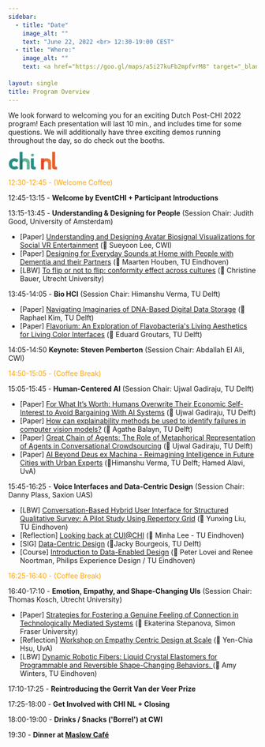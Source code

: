 ```yaml
---
sidebar:
  - title: "Date"
    image_alt: ""
    text: "June 22, 2022 <br> 12:30-19:00 CEST"
  - title: "Where:"
    image_alt: ""
    text: <a href="https://goo.gl/maps/a5i27kuFb2mpfvrM8" target="_blank">CWI (Congress Centre)<br/> Science Park 123 <br/> 1098 XG, Amsterdam </a>

layout: single
title: Program Overview
---
```


We look forward to welcoming you for an exciting Dutch Post-CHI 2022 program! Each presentation will last 10 min., and includes time for some questions. We will additionally have three exciting demos running throughout the day, so do check out the booths.

<a href="https://www.chinederland.nl/"><img src="./assets/imgs/chi_nl_logo2.png" width="100"></a>

<span style="color:orange">12:30-12:45 - (Welcome Coffee) </span>

12:45-13:15 - **Welcome by EventCHI + Participant Introductions**

13:15-13:45 - **Understanding & Designing for People** (Session Chair: Judith Good, University of Amsterdam)

* [Paper] <a href="https://dl.acm.org/doi/10.1145/3491102.3517451" target="\_blank">Understanding and Designing Avatar Biosignal Visualizations for Social VR Entertainment</a> (🎤 Sueyoon Lee, CWI)
* [Paper] <a href="https://dl.acm.org/doi/10.1145/3491102.3501993" target="\_blank">Designing for Everyday Sounds at Home with People with Dementia and their Partners</a> (🎤 Maarten Houben, TU Eindhoven)
* [LBW] <a href="https://dl.acm.org/doi/10.1145/3491101.3519662" target="\_blank">To flip or not to flip: conformity effect across cultures</a> (🎤 Christine Bauer, Utrecht University)

<!-- * [LBW] <a href="https://dl.acm.org/doi/10.1145/3491101.3519764" target="\_blank">Exploring Emotion Responses toward Pedestrian Crossing Actions for Designing In-vehicle Empathic Interfaces</a> (🎤 Shruti Rao, CWI) -->


13:45-14:05 - **Bio HCI** (Session Chair: Himanshu Verma, TU Delft)

* [Paper] <a href="https://dl.acm.org/doi/10.1145/3491102.3501911" target="\_blank">Navigating Imaginaries of DNA-Based Digital Data Storage</a> (🎤 Raphael Kim, TU Delft)
* [Paper] <a href="https://dl.acm.org/doi/10.1145/3491102.3517713" target="\_blank">Flavorium: An Exploration of Flavobacteria's Living Aesthetics for Living Color Interfaces</a> (🎤 Eduard Groutars, TU Delft)


14:05-14:50 **Keynote: Steven Pemberton** (Session Chair: Abdallah El Ali, CWI)

<span style="color:orange">14:50-15:05 - (Coffee Break) </span>

15:05-15:45 - **Human-Centered AI** (Session Chair: Ujwal Gadiraju, TU Delft)

* [Paper] <a href="https://dl.acm.org/doi/10.1145/3491102.3517734" target="\_blank">For What It’s Worth: Humans Overwrite Their Economic Self-Interest to Avoid Bargaining With AI Systems</a> (🎤 Ujwal Gadiraju, TU Delft)
* [Paper] <a href="https://dl.acm.org/doi/10.1145/3491102.3517474" target="\_blank">How can explainability methods be used to identify failures in computer vision models?</a> (🎤 Agathe Balayn, TU Delft)
* [Paper] <a href="https://dl.acm.org/doi/abs/10.1145/3491102.3517653" target="\_blank">Great Chain of Agents: The Role of Metaphorical Representation of Agents in Conversational Crowdsourcing</a> (🎤 Ujwal Gadiraju, TU Delft)
* [Paper] <a href="https://dl.acm.org/doi/abs/10.1145/3491102.3517502" target="\_blank">AI Beyond Deus ex Machina - Reimagining Intelligence in Future Cities with Urban Experts</a> (🎤Himanshu Verma, TU Delft; Hamed Alavi, UvA)

15:45-16:25 - **Voice Interfaces and Data-Centric Design** (Session Chair: Danny Plass, Saxion UAS)

* [LBW] <a href="https://dl.acm.org/doi/abs/10.1145/3491101.3519690" target="\_blank">Conversation-Based Hybrid User Interface for Structured Qualitative Survey: A Pilot Study Using Repertory Grid</a> (🎤 Yunxing Liu, TU Eindhoven)
* [Reflection] <a href="https://www.conversationaluserinterfaces.org/workshops/CHI2022/" target="\_blank">Looking back at CUI@CHI</a> (🎤 Minha Lee - TU Eindhoven)
* [SIG] <a href="https://dl.acm.org/doi/abs/10.1145/3491101.3516403" target="\_blank">Data-Centric Design</a>  (🎤Jacky Bourgeois, TU Delft)
* [Course] <a href="https://chi22.data-enabled.com/" target="\_blank">Introduction to Data-Enabled Design</a> (🎤 Peter Lovei and Renee Noortman, Philips Experience Design / TU Eindhoven)

<span style="color:orange">16:25-16:40 - (Coffee Break) </span>

16:40-17:10 - **Emotion, Empathy, and Shape-Changing UIs** (Session Chair: Thomas Kosch, Utrecht University)

* [Paper] <a href="https://dl.acm.org/doi/abs/10.1145/3491102.3517580" target="\_blank">Strategies for Fostering a Genuine Feeling of Connection in Technologically Mediated Systems</a> (🎤 Ekaterina Stepanova, Simon Fraser University)
* [Reflection] <a href="https://dl.acm.org/doi/fullHtml/10.1145/3491101.3503744" target="\_blank">Workshop on Empathy Centric Design at Scale</a> (🎤 Yen-Chia Hsu, UvA)
* [LBW] <a href="https://dl.acm.org/doi/10.1145/3491101.3519769" target="\_blank">Dynamic Robotic Fibers: Liquid Crystal Elastomers for Programmable and Reversible Shape-Changing Behaviors. </a> (🎤 Amy Winters, TU Eindhoven)



17:10-17:25 - **Reintroducing the Gerrit Van der Veer Prize**

17:25-18:00 - **Get Involved with CHI NL + Closing**

18:00-19:00 - **Drinks / Snacks ('Borrel') at CWI**

19:30 - **Dinner at <a href="https://www.maslowcafe.nl/" target="\_blank">Maslow Café</a>**





<!-- BACKUP ============================================== -->

<!--
12:45-13:15 - **Welcome by EventCHI + Participant Introductions**

13:15-14:00 - **Understanding & Designing for People** (Session Chair: TBA)

* [Paper] Understanding and Designing Avatar Biosignal Visualizations for Social VR Entertainment (🎤 Sueyoon Lee, CWI)
* [Paper] Designing for Everyday Sounds at Home with People with Dementia and their Partners (🎤 Maarten Houben, TU Eindhoven)
* [LBW] To flip or not to flip: conformity effect across cultures (🎤 Christine Bauer, Utrecht University)


14:00-14:45 **Keynote: Steven Pemberton**

<span style="color:orange">14:45-15:00 - (Coffee Break) </span>

15:00-15:45 - **Human-Centered AI** (Session Chair: TBA)

* [Paper] For What It’s Worth: Humans Overwrite Their Economic Self-Interest to Avoid Bargaining With AI Systems (🎤 Ujwal Gadiraju, TU Delft)
* [Paper] How can explainability methods be used to identify failures in computer vision models? (🎤 Agathe Balayn, TU Delft)
* [Paper] Great Chain of Agents: The Role of Metaphorical Representation of Agents in Conversational Crowdsourcing (🎤 Ujwal Gadiraju, TU Delft)

15:45-16:15 - **Snippets of CHI 2022** (Session Chair: TBA)

* [Reflection] Reflections from CUI@CHI (🎤 Minha Lee - TU Eindhoven)

* [Course] Introduction to Data-Enabled Design (🎤 Peter Lovei and Jacky Bourgeois, Philips Experience Design / TU Eindhoven)

<span style="color:orange">16:15-16:30 - (Coffee Break) </span>

16:30-17:00 - **Emotions and Empathy** (Session Chair: TBA)

* [Paper] Strategies for Fostering a Genuine Feeling of Connection in Technologically Mediated Systems (🎤 Ekaterina Stepanova, Simon Fraser University)
* [LBW] Exploring Emotion Responses toward Pedestrian Crossing Actions for Designing In-vehicle Empathic Interfaces (🎤 Shruti Rao, CWI)

17:00-17:30 - **Reintroducing the Gerrit Van der Veer Prize**

17:30-18:00 - **Get Involved with CHI NL + Closing**

18:00+ - **Drinks / Snacks at Cafe Maslow or Polder** -->
